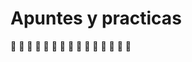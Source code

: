 # Apuntes y practicas

:rocket: :rocket: :rocket: :rocket: :rocket: :rocket: :rocket: :rocket: :rocket: :rocket: :rocket: :rocket: :rocket: :rocket: :rocket:
